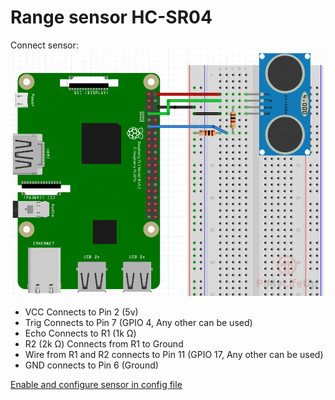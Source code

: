 # Range sensor HC-SR04

Connect sensor:
![conn](img/Distance-Sensor-Fritz.png)

* VCC Connects to Pin 2 (5v)
* Trig Connects to Pin 7 (GPIO 4, Any other can be used)
* Echo Connects to R1 (1k Ω)
* R2 (2k Ω) Connects from R1 to Ground
* Wire from R1 and R2 connects to Pin 11 (GPIO 17, Any other can be used)
* GND connects to Pin 6 (Ground)

[Enable and configure sensor in config file](serverConfig.md)



